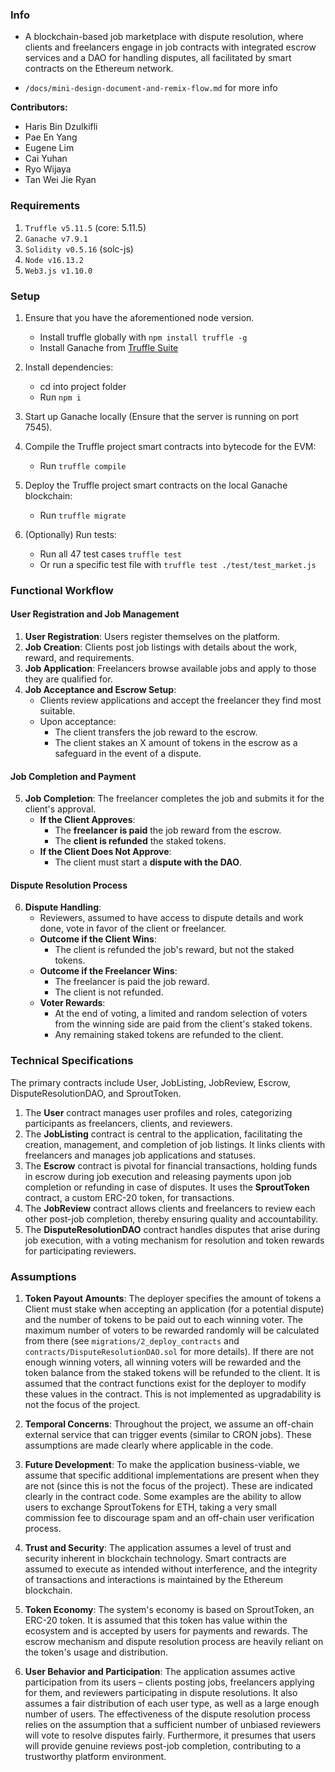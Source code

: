 ### Info

- A blockchain-based job marketplace with dispute resolution, where clients and freelancers engage in job contracts with integrated escrow services and a DAO for handling disputes, all facilitated by smart contracts on the Ethereum network.

- `/docs/mini-design-document-and-remix-flow.md` for more info

**Contributors:**

- Haris Bin Dzulkifli
- Pae En Yang
- Eugene Lim
- Cai Yuhan
- Ryo Wijaya
- Tan Wei Jie Ryan

### Requirements

1. `Truffle v5.11.5` (core: 5.11.5)
2. `Ganache v7.9.1`
3. `Solidity v0.5.16` (solc-js)
4. `Node v16.13.2`
5. `Web3.js v1.10.0`

### Setup

1. Ensure that you have the aforementioned node version.

   - Install truffle globally with `npm install truffle -g`
   - Install Ganache from [Truffle Suite](https://trufflesuite.com/ganache/)

2. Install dependencies:

   - cd into project folder
   - Run `npm i`

3. Start up Ganache locally (Ensure that the server is running on port 7545).

4. Compile the Truffle project smart contracts into bytecode for the EVM:

   - Run `truffle compile`

5. Deploy the Truffle project smart contracts on the local Ganache blockchain:

   - Run `truffle migrate`

6. (Optionally) Run tests:
   - Run all 47 test cases `truffle test`
   - Or run a specific test file with `truffle test ./test/test_market.js`

### Functional Workflow

#### User Registration and Job Management

1. **User Registration**: Users register themselves on the platform.
2. **Job Creation**: Clients post job listings with details about the work, reward, and requirements.
3. **Job Application**: Freelancers browse available jobs and apply to those they are qualified for.
4. **Job Acceptance and Escrow Setup**:
   - Clients review applications and accept the freelancer they find most suitable.
   - Upon acceptance:
     - The client transfers the job reward to the escrow.
     - The client stakes an X amount of tokens in the escrow as a safeguard in the event of a dispute.

#### Job Completion and Payment

5. **Job Completion**: The freelancer completes the job and submits it for the client's approval.
   - **If the Client Approves**:
     - The **freelancer is paid** the job reward from the escrow.
     - The **client is refunded** the staked tokens.
   - **If the Client Does Not Approve**:
     - The client must start a **dispute with the DAO**.

#### Dispute Resolution Process

6. **Dispute Handling**:
   - Reviewers, assumed to have access to dispute details and work done, vote in favor of the client or freelancer.
   - **Outcome if the Client Wins**:
     - The client is refunded the job's reward, but not the staked tokens.
   - **Outcome if the Freelancer Wins**:
     - The freelancer is paid the job reward.
     - The client is not refunded.
   - **Voter Rewards**:
     - At the end of voting, a limited and random selection of voters from the winning side are paid from the client's staked tokens.
     - Any remaining staked tokens are refunded to the client.

### Technical Specifications

The primary contracts include User, JobListing, JobReview, Escrow, DisputeResolutionDAO, and SproutToken.

1. The **User** contract manages user profiles and roles, categorizing participants as freelancers, clients, and reviewers.
2. The **JobListing** contract is central to the application, facilitating the creation, management, and completion of job listings. It links clients with freelancers and manages job applications and statuses.
3. The **Escrow** contract is pivotal for financial transactions, holding funds in escrow during job execution and releasing payments upon job completion or refunding in case of disputes. It uses the **SproutToken** contract, a custom ERC-20 token, for transactions.
4. The **JobReview** contract allows clients and freelancers to review each other post-job completion, thereby ensuring quality and accountability.
5. The **DisputeResolutionDAO** contract handles disputes that arise during job execution, with a voting mechanism for resolution and token rewards for participating reviewers.

### Assumptions

1. **Token Payout Amounts**: The deployer specifies the amount of tokens a Client must stake when accepting an application (for a potential dispute) and the number of tokens to be paid out to each winning voter. The maximum number of voters to be rewarded randomly will be calculated from there (see `migrations/2_deploy_contracts` and `contracts/DisputeResolutionDAO.sol` for more details). If there are not enough winning voters, all winning voters will be rewarded and the token balance from the staked tokens will be refunded to the client. It is assumed that the contract functions exist for the deployer to modify these values in the contract. This is not implemented as upgradability is not the focus of the project.

2. **Temporal Concerns**: Throughout the project, we assume an off-chain external service that can trigger events (similar to CRON jobs). These assumptions are made clearly where applicable in the code.

3. **Future Development**: To make the application business-viable, we assume that specific additional implementations are present when they are not (since this is not the focus of the project). These are indicated clearly in the contract code. Some examples are the ability to allow users to exchange SproutTokens for ETH, taking a very small commission fee to discourage spam and an off-chain user verification process.

4. **Trust and Security**: The application assumes a level of trust and security inherent in blockchain technology. Smart contracts are assumed to execute as intended without interference, and the integrity of transactions and interactions is maintained by the Ethereum blockchain.

5. **Token Economy**: The system's economy is based on SproutToken, an ERC-20 token. It is assumed that this token has value within the ecosystem and is accepted by users for payments and rewards. The escrow mechanism and dispute resolution process are heavily reliant on the token's usage and distribution.

6. **User Behavior and Participation**: The application assumes active participation from its users – clients posting jobs, freelancers applying for them, and reviewers participating in dispute resolutions. It also assumes a fair distribution of each user type, as well as a large enough number of users. The effectiveness of the dispute resolution process relies on the assumption that a sufficient number of unbiased reviewers will vote to resolve disputes fairly. Furthermore, it presumes that users will provide genuine reviews post-job completion, contributing to a trustworthy platform environment.
